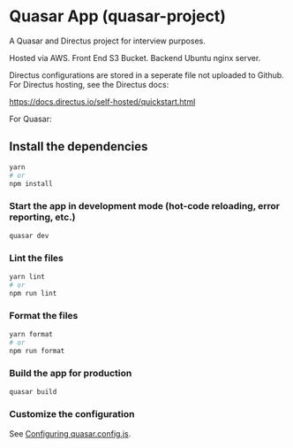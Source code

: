 # Quasar App (quasar-project)

A Quasar and Directus project for interview purposes. 

Hosted via AWS. Front End S3 Bucket.  Backend Ubuntu nginx server.

Directus configurations are stored in a seperate file not uploaded to Github. For Directus hosting, see the Directus docs: 

https://docs.directus.io/self-hosted/quickstart.html 

For Quasar: 

## Install the dependencies
```bash
yarn
# or
npm install
```

### Start the app in development mode (hot-code reloading, error reporting, etc.)
```bash
quasar dev
```


### Lint the files
```bash
yarn lint
# or
npm run lint
```


### Format the files
```bash
yarn format
# or
npm run format
```



### Build the app for production
```bash
quasar build
```

### Customize the configuration
See [Configuring quasar.config.js](https://v2.quasar.dev/quasar-cli-vite/quasar-config-js).
